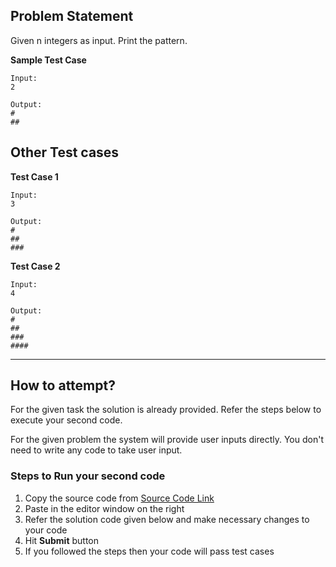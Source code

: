 ## Problem Statement
Given n integers as input. Print the pattern. 

**Sample Test Case**
```
Input:
2

Output:
#
##
```
## Other Test cases
**Test Case 1**
```
Input:
3

Output:
#
##
###
```
**Test Case 2**
```
Input:
4

Output:
#
##
###
####
```
---
## How to attempt?
For the given task the solution is already provided. Refer the steps below to execute your second code.

For the given problem the system will provide user inputs directly. You don't need to write any code to take user input.

### Steps to Run your second code
1. Copy the source code from [Source Code Link](https://raw.githubusercontent.com/Aartiarora22/Lab_assignments/main/P2/T6/Main.java)
2. Paste in the editor window on the right
3. Refer the solution code given below and make necessary changes to your code
4. Hit **Submit** button
5. If you followed the steps then your code will pass test cases

